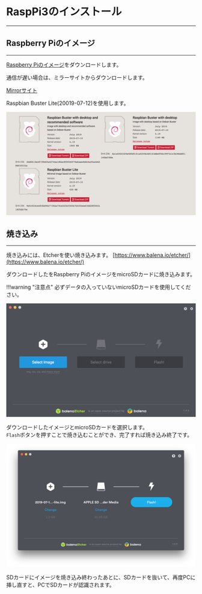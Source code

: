 # RaspPi3のインストール

<hr>

## Raspberry Piのイメージ

<hr>

[Raspberry Piのイメージ](https://www.raspberrypi.org/downloads)をダウンロードします。  

通信が遅い場合は、ミラーサイトからダウンロードします。

[Mirrorサイト](http://ftp.jaist.ac.jp/pub/raspberrypi/raspbian_lite/images/raspbian_lite-2019-07-12/)

Raspbian Buster Lite(20019-07-12)を使用します。

![](./img/et002.png)


## 焼き込み

<hr>

焼き込みには、Etcherを使い焼き込みます。
[https://www.balena.io/etcher/](https://www.balena.io/etcher/)

ダウンロードしたをRaspberry PiのイメージをmicroSDカードに焼き込みます。

!!!warning "注意点"
	必ずデータの入っていないmicroSDカードを使用してください。  


![](./img/et001.png)

ダウンロードしたイメージとmicroSDカードを選択します。  
`Flash`ボタンを押すことで焼き込むことができ、完了すれば焼き込み終了です。

![](./img/et003.png)

SDカードにイメージを焼き込み終わったあとに、SDカードを抜いて、再度PCに挿し直すと、PCでSDカードが認識されます。
